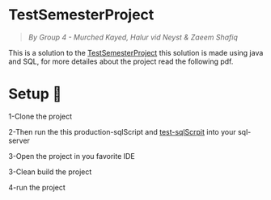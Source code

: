 # TestSemesterProject

> _By Group 4 - Murched Kayed, Halur vid Neyst & Zaeem Shafiq_
<p>This is a solution to the <a href="https://github.com/datsoftlyngby/soft2019spring-test/blob/master/Assignments/TestSemesterProject.pdf">TestSemesterProject</a> this solution is made using java and SQL, for more detailes about the project read the following pdf.</p>

<h1>Setup <g-emoji class="g-emoji" alias="page_with_curl" fallback-src="https://github.githubassets.com/images/icons/emoji/unicode/1f4c3.png">📃</g-emoji></h1>
<p>1-Clone the project</p>
<p>2-Then run the this production-sqlScript and <a href="https://github.com/Mokayed/TestSemesterProject/blob/master/src/test/java/sql/LESTestDB.sql">test-sqlScrpit</a> into your sql-server</p>
<p>3-Open the project in you favorite IDE</p>
<p>3-Clean build the project</p>
<p>4-run the project</p>




